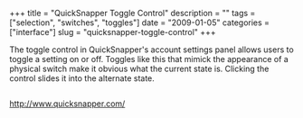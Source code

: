 +++
title = "QuickSnapper Toggle Control"
description = ""
tags = ["selection", "switches", "toggles"]
date = "2009-01-05"
categories = ["interface"]
slug = "quicksnapper-toggle-control"
+++


<p>The toggle control in QuickSnapper's account settings panel allows users to toggle a setting on or off. Toggles like this that mimick the appearance of a physical switch make it obvious what the current state is. Clicking the control slides it into the alternate state.</p>
<div id="screens-full" class="clear"><div class="fullimg clear"><a href="//konigi.com/media/interface/quicksnapper-toggle-1.png" class="group" rel="group" title="1. "><img src="//konigi.com/media/interface/quicksnapper-toggle-1.png" alt="" class="img-responsive"></a></div></div>        
<p><a href="http://www.quicksnapper.com/">http://www.quicksnapper.com/</a></p>

